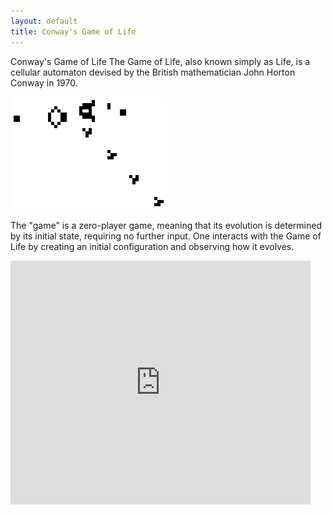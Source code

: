 ```yaml
---
layout: default
title: Conway's Game of Life
---
```


Conway's Game of Life
The Game of Life, also known simply as Life, is a cellular automaton devised by the British mathematician John Horton Conway in 1970.

![Conways Game of Life](/images/Gospers_glider_gun.gif)

The "game" is a zero-player game, meaning that its evolution is
determined by its initial state, requiring no further input. One
interacts with the Game of Life by creating an initial configuration and observing how it evolves.
<iframe title="YouTube video player" src="http://www.youtube.com/embed/FdMzngWchDk" _origwidth="480" width="480" frameborder="0" height="390">
The universe of the Game of Life is an infinite two-dimensional 
orthogonal grid of square cells, each of which is in one of two possible
 states, live or dead. Every cell interacts with its eight neighbors, 
which are the cells that are directly horizontally, vertically, or 
diagonally adjacent. At each step in time, the following transitions 
occur:

Any live cell with fewer than two live neighbours dies, as if caused by underpopulation.
Any live cell with more than three live neighbours dies, as if by overcrowding.
Any live cell with two or three live neighbours lives on to the next generation.
Any dead cell with exactly three live neighbours becomes a live cell.

The initial pattern constitutes the seed of the system. The first 
generation is created by applying the above rules simultaneously to 
every cell in the seed?births and deaths happen simultaneously, and the 
discrete moment at which this happens is sometimes called a tick (in 
other words, each generation is a pure function of the one before). The 
rules continue to be applied repeatedly to create further generations.

